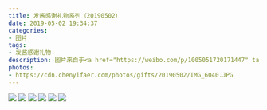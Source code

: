 ```yaml
---
title: 发酱感谢礼物系列（20190502）
date: 2019-05-02 19:34:37
categories:
- 图片
tags:
- 发酱感谢礼物
description: 图片来自于<a href="https://weibo.com/p/1005051720171447" target="_blank">quanmmmmm</a><br/>“龙骨同学真是心灵手巧～我也一直很喜欢手工，偏爱皮具和木制品。（参考喜瑞斯店里卖的那些小东西），虽然自己没什么手工经验，但看到别人做的成品也觉得很开心。不知道你们是不是和我一样，我还喜欢看别人制作东西的视频，不管是做皮具的，做刀的，做菜的，每一种都看着很舒服，能让人获得一种inner peace。人要是每天有一万小时就好了，好多东西都可以去学习～”
photos: 
- https://cdn.chenyifaer.com/photos/gifts/20190502/IMG_6040.JPG
---
```


![](https://cdn.chenyifaer.com/photos/gifts/20190502/IMG_6041.JPG)
![](https://cdn.chenyifaer.com/photos/gifts/20190502/IMG_6042.JPG)
![](https://cdn.chenyifaer.com/photos/gifts/20190502/IMG_6043.JPG)
![](https://cdn.chenyifaer.com/photos/gifts/20190502/IMG_6044.JPG)
![](https://cdn.chenyifaer.com/photos/gifts/20190502/IMG_6045.JPG)
![](https://cdn.chenyifaer.com/photos/gifts/20190502/IMG_6046.JPG)
